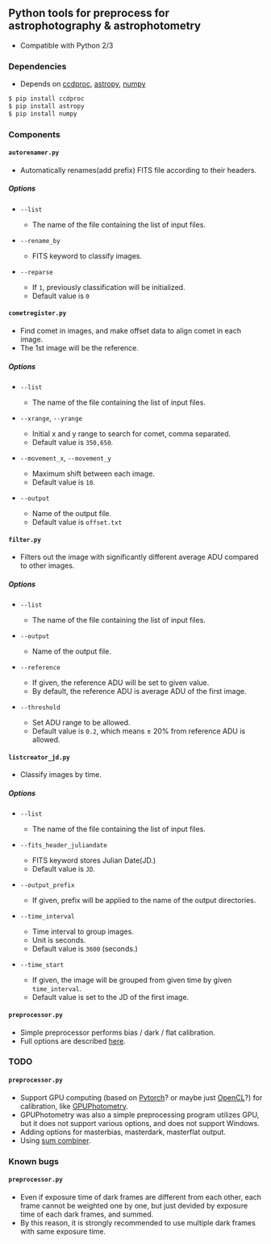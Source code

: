 ## Python tools for preprocess for astrophotography & astrophotometry
* Compatible with Python 2/3

### Dependencies
* Depends on [ccdproc](https://github.com/astropy/ccdproc), [astropy](http://www.astropy.org/), [numpy](http://www.numpy.org/)
```sh
$ pip install ccdproc
$ pip install astropy
$ pip install numpy
```

### Components

#### ```autorenamer.py```
* Automatically renames(add prefix) FITS file according to their headers.

##### Options
* ```--list```
  * The name of the file containing the list of input files.
  
* ```--rename_by```
  * FITS keyword to classify images.
  
* ```--reparse```
  * If ```1```, previously classification will be initialized.
  * Default value is ```0```

#### ```cometregister.py```
* Find comet in images, and make offset data to align comet in each image.
* The 1st image will be the reference.

##### Options
* ```--list```
  * The name of the file containing the list of input files.

* ```--xrange```, ```--yrange```
  * Initial x and y range to search for comet, comma separated.
  * Default value is ```350,650```.
  
* ```--movement_x```, ```--movement_y```
  * Maximum shift between each image.
  * Default value is ```10```.
  
* ```--output```
  * Name of the output file.
  * Default value is ```offset.txt```

#### ```filter.py```
* Filters out the image with significantly different average ADU compared to other images.

##### Options
* ```--list```
  * The name of the file containing the list of input files.

* ```--output```
  * Name of the output file.
  
* ```--reference```
  * If given, the reference ADU will be set to given value.
  * By default, the reference ADU is average ADU of the first image.
  
* ```--threshold```
  * Set ADU range to be allowed.
  * Default value is ```0.2```, which means ± 20% from reference ADU is allowed.

#### ```listcreator_jd.py```
* Classify images by time.

##### Options
* ```--list```
  * The name of the file containing the list of input files.
  
* ```--fits_header_juliandate```
  * FITS keyword stores Julian Date(JD.)
  * Default value is ```JD```.
  
* ```--output_prefix```
  * If given, prefix will be applied to the name of the output directories.

* ```--time_interval```
  * Time interval to group images.
  * Unit is seconds.
  * Default value is ```3600``` (seconds.)
  
* ```--time_start```
  * If given, the image will be grouped from given time by given ```time_interval```.
  * Default value is set to the JD of the first image.

#### ```preprocessor.py```
* Simple preprocessor performs bias / dark / flat calibration.
* Full options are described [here](docs/preprocessor.py.md).

### TODO
#### ```preprocessor.py```
* Support GPU computing (based on [Pytorch](http://pytorch.org/)? or maybe just [OpenCL](https://www.khronos.org/opencl/)?) for calibration, like [GPUPhotometry](https://github.com/hletrd/GPUPhotometry).
 * GPUPhotometry was also a simple preprocessing program utilizes GPU, but it does not support various options, and does not support Windows.
* Adding options for masterbias, masterdark, masterflat output.
* Using [sum combiner](https://github.com/astropy/ccdproc/pull/508).

### Known bugs
#### ```preprocessor.py```
* Even if exposure time of dark frames are different from each other, each frame cannot be weighted one by one, but just devided by exposure time of each dark frames, and summed.
 * By this reason, it is strongly recommended to use multiple dark frames with same exposure time.
